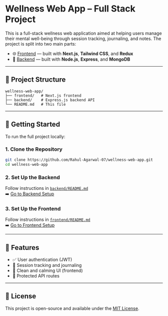 # Wellness Web App – Full Stack Project

This is a full-stack wellness web application aimed at helping users manage their mental well-being through session tracking, journaling, and notes. The project is split into two main parts:

- 🌐 [Frontend](./frontend/wellness) — built with **Next.js**, **Tailwind CSS**, and **Redux**
- 🔧 [Backend](./backend/) — built with **Node.js**, **Express**, and **MongoDB**

---

## 📁 Project Structure

```
wellness-web-app/
├── frontend/   # Next.js frontend
├── backend/    # Express.js backend API
└── README.md   # This file
```

---

## 🚀 Getting Started

To run the full project locally:

### 1. Clone the Repository

```bash
git clone https://github.com/Rahul-Agarwal-07/wellness-web-app.git
cd wellness-web-app
```

### 2. Set Up the Backend

Follow instructions in [`backend/README.md`](./backend/README.md)  
➡️ [Go to Backend Setup](./backend/)

### 3. Set Up the Frontend

Follow instructions in [`frontend/README.md`](./frontend/wellness/README.md)  
➡️ [Go to Frontend Setup](./frontend/wellness)

---

## 🧠 Features

- ✅ User authentication (JWT)
- 📆 Session tracking and journaling
- 🌙 Clean and calming UI (frontend)
- 🔐 Protected API routes

---

## 📄 License

This project is open-source and available under the [MIT License](https://opensource.org/licenses/MIT).
